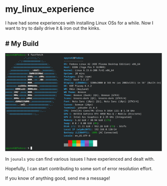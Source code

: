 # my_linux_experience
I have had some experiences with installing Linux OSs for a while. Now I want to try to daily drive it &amp; iron out the kinks.

## \# My Build

![](imgs/ff.png)

In `jounals` you can find various issues I have experienced and dealt with.

Hopefully, I can start contributing to some sort of error resolution effort. 

If you know of anything good, send me a message!
